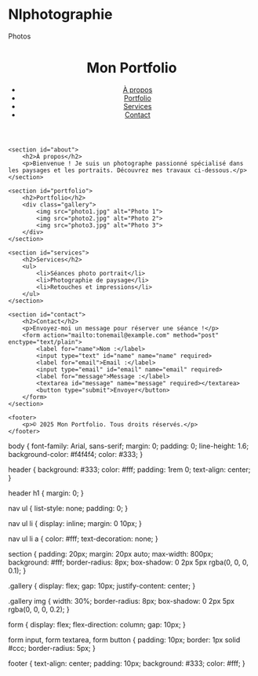 # Nlphotographie
Photos
<!DOCTYPE html>
<html lang="fr">
<head>
    <meta charset="UTF-8">
    <meta name="viewport" content="width=device-width, initial-scale=1.0">
    <title>Portfolio Photographe</title>
    <link rel="stylesheet" href="style.css">
</head>
<body>
    <header>
        <h1>Mon Portfolio</h1>
        <nav>
            <ul>
                <li><a href="#about">À propos</a></li>
                <li><a href="#portfolio">Portfolio</a></li>
                <li><a href="#services">Services</a></li>
                <li><a href="#contact">Contact</a></li>
            </ul>
        </nav>
    </header>

    <section id="about">
        <h2>À propos</h2>
        <p>Bienvenue ! Je suis un photographe passionné spécialisé dans les paysages et les portraits. Découvrez mes travaux ci-dessous.</p>
    </section>

    <section id="portfolio">
        <h2>Portfolio</h2>
        <div class="gallery">
            <img src="photo1.jpg" alt="Photo 1">
            <img src="photo2.jpg" alt="Photo 2">
            <img src="photo3.jpg" alt="Photo 3">
        </div>
    </section>

    <section id="services">
        <h2>Services</h2>
        <ul>
            <li>Séances photo portrait</li>
            <li>Photographie de paysage</li>
            <li>Retouches et impressions</li>
        </ul>
    </section>

    <section id="contact">
        <h2>Contact</h2>
        <p>Envoyez-moi un message pour réserver une séance !</p>
        <form action="mailto:tonemail@example.com" method="post" enctype="text/plain">
            <label for="name">Nom :</label>
            <input type="text" id="name" name="name" required>
            <label for="email">Email :</label>
            <input type="email" id="email" name="email" required>
            <label for="message">Message :</label>
            <textarea id="message" name="message" required></textarea>
            <button type="submit">Envoyer</button>
        </form>
    </section>

    <footer>
        <p>© 2025 Mon Portfolio. Tous droits réservés.</p>
    </footer>
</body>
</html>
body {
    font-family: Arial, sans-serif;
    margin: 0;
    padding: 0;
    line-height: 1.6;
    background-color: #f4f4f4;
    color: #333;
}

header {
    background: #333;
    color: #fff;
    padding: 1rem 0;
    text-align: center;
}

header h1 {
    margin: 0;
}

nav ul {
    list-style: none;
    padding: 0;
}

nav ul li {
    display: inline;
    margin: 0 10px;
}

nav ul li a {
    color: #fff;
    text-decoration: none;
}

section {
    padding: 20px;
    margin: 20px auto;
    max-width: 800px;
    background: #fff;
    border-radius: 8px;
    box-shadow: 0 2px 5px rgba(0, 0, 0, 0.1);
}

.gallery {
    display: flex;
    gap: 10px;
    justify-content: center;
}

.gallery img {
    width: 30%;
    border-radius: 8px;
    box-shadow: 0 2px 5px rgba(0, 0, 0, 0.2);
}

form {
    display: flex;
    flex-direction: column;
    gap: 10px;
}

form input, form textarea, form button {
    padding: 10px;
    border: 1px solid #ccc;
    border-radius: 5px;
}

footer {
    text-align: center;
    padding: 10px;
    background: #333;
    color: #fff;
}
